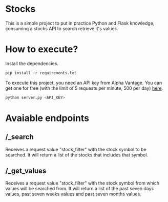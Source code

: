 # Stocks
This is a simple project to put in practice Python and Flask knowledge, consuming a stocks API to search retrieve it's values.

# How to execute?

Install the dependencies.

```python
pip install -r requirements.txt
```

To execute this project, you need an API key from Alpha Vantage. You can get one for free (with the limit of 5 requests per minute, 500 per day) [here](https://www.alphavantage.co/support/#api-key).

```python
python server.py <API_KEY>
```

# Avaiable endpoints

## /_search

Receives a request value "stock_filter" with the stock symbol to be searched.
It will return a list of the stocks that includes that symbol.

## /_get_values

Receives a request value "stock_filter" with the stock symbol from which values will be searched from.
It will return a list of the past seven days values, past seven weeks values and past seven months values.
